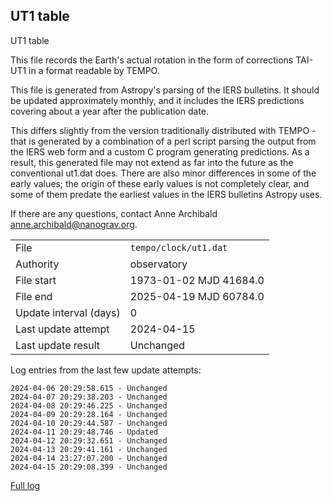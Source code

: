 
## UT1 table

UT1 table

This file records the Earth's actual rotation in the form of
corrections TAI-UT1 in a format readable by TEMPO.

This file is generated from Astropy's parsing of the IERS
bulletins. It should be updated approximately monthly, and it
includes the IERS predictions covering about a year after the
publication date.

This differs slightly from the version traditionally distributed
with TEMPO - that is generated by a combination of a perl script
parsing the output from the IERS web form and a custom C program
generating predictions. As a result, this generated file may not
extend as far into the future as the conventional ut1.dat does.
There are also minor differences in some of the early values; the
origin of these early values is not completely clear, and some of
them predate the earliest values in the IERS bulletins Astropy uses.

If there are any questions, contact Anne Archibald
<anne.archibald@nanograv.org>.

|     |     |
|:--- |:--- |
| File | `tempo/clock/ut1.dat` |
| Authority | observatory |
| File start | 1973-01-02 MJD 41684.0 |
| File end | 2025-04-19 MJD 60784.0 |
| Update interval (days) | 0 |
| Last update attempt | 2024-04-15 |
| Last update result | Unchanged |

Log entries from the last few update attempts:
```
2024-04-06 20:29:58.615 - Unchanged
2024-04-07 20:29:38.203 - Unchanged
2024-04-08 20:29:46.225 - Unchanged
2024-04-09 20:29:28.164 - Unchanged
2024-04-10 20:29:44.587 - Unchanged
2024-04-11 20:29:48.746 - Updated
2024-04-12 20:29:32.651 - Unchanged
2024-04-13 20:29:41.161 - Unchanged
2024-04-14 23:27:07.200 - Unchanged
2024-04-15 20:29:08.399 - Unchanged
```
[Full log](https://raw.githubusercontent.com/ipta/pulsar-clock-corrections/main/log/tempo/clock/ut1.dat.log)
